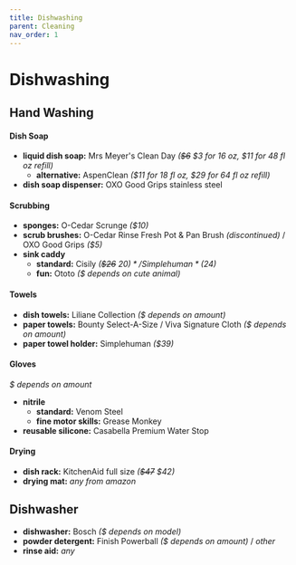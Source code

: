 ```yaml
---
title: Dishwashing
parent: Cleaning
nav_order: 1
---
```

# Dishwashing

## Hand Washing

#### Dish Soap

- **liquid dish soap:** Mrs Meyer's Clean Day *(~~$6~~ $3 for 16 oz, $11 for 48 fl oz refill)*
	- **alternative:** AspenClean *($11 for 18 fl oz, $29 for 64 fl oz refill)*
- **dish soap dispenser:** OXO Good Grips stainless steel

#### Scrubbing

- **sponges:** O-Cedar Scrunge *($10)*
- **scrub brushes:** O-Cedar Rinse Fresh Pot & Pan Brush *(discontinued)* / OXO Good Grips *($5)*
- **sink caddy** 
	- **standard:** Cisily *(~~$26~~ $20)* / Simplehuman *($24)*
	- **fun:** Ototo *($ depends on cute animal)*

#### Towels

- **dish towels:** Liliane Collection *($ depends on amount)*
- **paper towels:** Bounty Select-A-Size / Viva Signature Cloth *($ depends on amount)*
- **paper towel holder:** Simplehuman *($39)*

#### Gloves

*$ depends on amount*
- **nitrile** 
	- **standard:** Venom Steel
	- **fine motor skills:** Grease Monkey 
- **reusable silicone:** Casabella Premium Water Stop

#### Drying

- **dish rack:** KitchenAid full size *(~~$47~~ $42)*
- **drying mat:** *any from amazon*

## Dishwasher

- **dishwasher:** Bosch *($ depends on model)*
- **powder detergent:** Finish Powerball *($ depends on amount)* / *other*
- **rinse aid:** *any*
